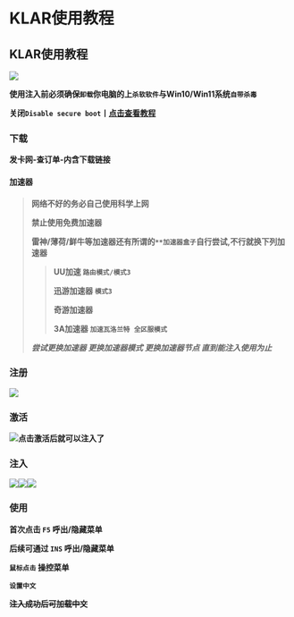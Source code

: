 # KLAR使用教程

## KLAR使用教程

![](https://docs.hzz.im/\~gitbook/image?url=https%3A%2F%2F1382592200-files.gitbook.io%2F%7E%2Ffiles%2Fv0%2Fb%2Fgitbook-x-prod.appspot.com%2Fo%2Fspaces%252F7YXEHggLzaiKwZjRSOD4%252Fuploads%252FxReM0CGx30oIMcZUS92J%252Fimage.png%3Falt%3Dmedia%26token%3D94d74787-395f-46b4-ad65-3a2d0ba33b66\&width=768\&dpr=4\&quality=100\&sign=9bc8acd9\&sv=1)

**使用注入前必须确保`卸载`你电脑的上`杀软软件`与Win10/Win11系统`自带杀毒`**

**关闭`Disable secure boot`丨**[**点击查看教程**](https://www.bjjmlv.com/jiaocheng/095823530.html)

### 下载 <a href="#xia-zai" id="xia-zai"></a>

**发卡网-查订单-内含下载链接**

#### 加速器 <a href="#jia-su-qi" id="jia-su-qi"></a>

> **网络不好的务必自己使用科学上网**
>
> **禁止使用免费加速器**
>
> **雷神/薄荷/鲜牛等加速器还有所谓的`**加速器盒子`自行尝试,不行就换下列加速器**
>
> > **UU加速 `路由模式/模式3`**
> >
> > **迅游加速器 `模式3`**
> >
> > **奇游加速器**
> >
> > **3A加速器 `加速瓦洛兰特 全区服模式`**
>
> _**尝试更换加速器 更换加速器模式 更换加速器节点 直到能注入使用为止**_

### 注册 <a href="#zhu-ce" id="zhu-ce"></a>

![](https://docs.hzz.im/\~gitbook/image?url=https%3A%2F%2F1382592200-files.gitbook.io%2F%7E%2Ffiles%2Fv0%2Fb%2Fgitbook-x-prod.appspot.com%2Fo%2Fspaces%252F7YXEHggLzaiKwZjRSOD4%252Fuploads%252FZclhDXku3Ech7Mx9DQIi%252Fkr%25E6%25B3%25A8%25E5%2586%258C.png%3Falt%3Dmedia%26token%3Dfd32eeee-841b-4360-95a5-178a4a1f4887\&width=768\&dpr=4\&quality=100\&sign=aeef8ed8\&sv=1)

### 激活 <a href="#ji-huo" id="ji-huo"></a>

![](https://docs.hzz.im/\~gitbook/image?url=https%3A%2F%2F1382592200-files.gitbook.io%2F%7E%2Ffiles%2Fv0%2Fb%2Fgitbook-x-prod.appspot.com%2Fo%2Fspaces%252F7YXEHggLzaiKwZjRSOD4%252Fuploads%252FYsW7KvprGbr2zlg3Evjl%252Fkr%25E6%25BF%2580%25E6%25B4%25BB%25E7%25A0%2581.png%3Falt%3Dmedia%26token%3D23422d18-3650-43d8-8676-9ee8f8b19354\&width=768\&dpr=4\&quality=100\&sign=e607b17c\&sv=1)**点击激活后就可以注入了**

### 注入 <a href="#zhu-ru" id="zhu-ru"></a>

![](https://docs.hzz.im/\~gitbook/image?url=https%3A%2F%2F1382592200-files.gitbook.io%2F%7E%2Ffiles%2Fv0%2Fb%2Fgitbook-x-prod.appspot.com%2Fo%2Fspaces%252F7YXEHggLzaiKwZjRSOD4%252Fuploads%252FJSH7XTz4wJfGpnWoKF7G%252Fklar%2520%25E6%25B3%25A8%25E5%2585%25A5.png%3Falt%3Dmedia%26token%3D7e8bdc60-d1f0-4250-9086-87b781b81ba5\&width=768\&dpr=4\&quality=100\&sign=a31e2d04\&sv=1)![](https://docs.hzz.im/\~gitbook/image?url=https%3A%2F%2F1382592200-files.gitbook.io%2F%7E%2Ffiles%2Fv0%2Fb%2Fgitbook-x-prod.appspot.com%2Fo%2Fspaces%252F7YXEHggLzaiKwZjRSOD4%252Fuploads%252FXZ2ebMV4sUTE1Oe6qUOq%252Fkr%25E6%25B3%25A8%25E5%2585%25A5%25E6%2588%2590%25E5%258A%259F.png%3Falt%3Dmedia%26token%3D2dd3be8c-3e44-487b-90db-cf26ef3b8e29\&width=768\&dpr=4\&quality=100\&sign=424de0e3\&sv=1)![](https://docs.hzz.im/\~gitbook/image?url=https%3A%2F%2F1382592200-files.gitbook.io%2F%7E%2Ffiles%2Fv0%2Fb%2Fgitbook-x-prod.appspot.com%2Fo%2Fspaces%252F7YXEHggLzaiKwZjRSOD4%252Fuploads%252Fm5PcUZnDQawTeDqxdFsL%252F%25E6%25B3%25A8%25E5%2585%25A5%25E6%2588%2590%25E5%258A%259F.png%3Falt%3Dmedia%26token%3D419584c0-f896-479e-8022-608571683b9c\&width=768\&dpr=4\&quality=100\&sign=f780dbcc\&sv=1)

### 使用 <a href="#shi-yong" id="shi-yong"></a>

**首次点击 `F5` 呼出/隐藏菜单**

**后续可通过 `INS` 呼出/隐藏菜单**

**`鼠标点击` 操控菜单**

**`设置中文`**

~~**注入成功后可加载中文**~~
